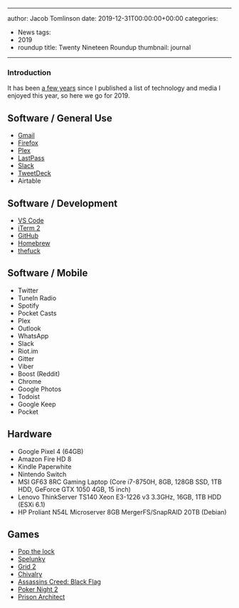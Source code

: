 
---
author: Jacob Tomlinson
date: 2019-12-31T00:00:00+00:00
categories:
  - News
tags:
  - 2019
  - roundup
title: Twenty Nineteen Roundup
thumbnail: journal
---


### Introduction

It has been [a few years](https://www.jacobtomlinson.co.uk/posts/2015/twenty-fifteen-roundup/) since I published a list of technology and media I enjoyed this year, so here we go for 2019.

## Software / General Use

 * [Gmail](https://mail.google.com/)
 * [Firefox](https://www.mozilla.org/en-GB/firefox/new/)
 * [Plex](https://plex.tv/)
 * [LastPass](https://lastpass.com/)
 * [Slack](https://slack.com/)
 * [TweetDeck](https://tweetdeck.twitter.com/)
 * Airtable

## Software / Development

 * [VS Code](https://code.visualstudio.com/)
 * [iTerm 2](http://iterm2.com/)
 * [GitHub](https://github.com/)
 * [Homebrew](http://brew.sh/)
 * [thefuck](https://github.com/nvbn/thefuck)

## Software / Mobile

 * Twitter
 * TuneIn Radio
 * Spotify
 * Pocket Casts
 * Plex
 * Outlook
 * WhatsApp
 * Slack
 * Riot.im
 * Gitter
 * Viber
 * Boost (Reddit)
 * Chrome
 * Google Photos
 * Todoist
 * Google Keep
 * Pocket

## Hardware

 * Google Pixel 4 (64GB)
 * Amazon Fire HD 8
 * Kindle Paperwhite
 * Nintendo Switch
 * MSI GF63 8RC Gaming Laptop (Core i7-8750H, 8GB, 128GB SSD, 1TB HDD, GeForce GTX 1050 4GB, 15 inch)
 * Lenovo ThinkServer TS140 Xeon E3-1226 v3 3.3GHz, 16GB, 1TB HDD (ESXi 6.1)
 * HP Proliant N54L Microserver 8GB MergerFS/SnapRAID 20TB (Debian)

## Games

 * [Pop the lock](https://itunes.apple.com/gb/app/pop-the-lock/id979100082)
 * [Spelunky](http://www.spelunkyworld.com/)
 * [Grid 2](http://www.gridgame.com/grid2)
 * [Chivalry](http://www.tornbanner.com/chivalry)
 * [Assassins Creed: Black Flag](http://assassinscreed.ubi.com/en-gb/games/assassins-creed-black-flag.aspx)
 * [Poker Night 2](https://en.wikipedia.org/wiki/Poker_Night_2)
 * [Prison Architect](https://www.introversion.co.uk/prisonarchitect/)
<!--stackedit_data:
eyJoaXN0b3J5IjpbLTE0NjQ4NTk0MzZdfQ==
-->